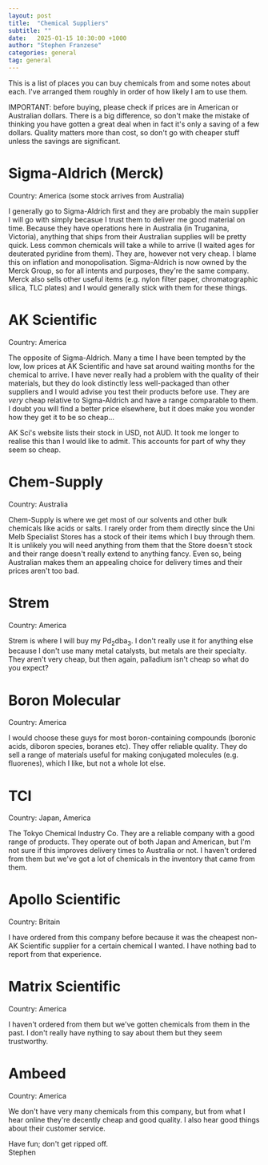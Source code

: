 ```yaml
---
layout: post
title:  "Chemical Suppliers"
subtitle: ""
date:   2025-01-15 10:30:00 +1000
author: "Stephen Franzese"
categories: general
tag: general
---
```


This is a list of places you can buy chemicals from and some notes about each. I've arranged them roughly in order of how likely I am to use them.

IMPORTANT: before buying, please check if prices are in American or Australian dollars. There is a big difference, so don't make the mistake of thinking you have gotten a great deal when in fact it's only a saving of a few dollars. Quality matters more than cost, so don't go with cheaper stuff unless the savings are significant.

<h1>Sigma-Aldrich (Merck)</h1>
Country: America (some stock arrives from Australia)

I generally go to Sigma-Aldrich first and they are probably the main supplier I will go with simply becasue I trust them to deliver me good material on time. Because they have operations here in Australia (in Truganina, Victoria), anything that ships from their Australian supplies will be pretty quick. Less common chemicals will take a while to arrive (I waited ages for deuterated pyridine from them). They are, however not very cheap. I blame this on inflation and monopolisation. Sigma-Aldrich is now owned by the Merck Group, so for all intents and purposes, they're the same company. Merck also sells other useful items (e.g. nylon filter paper, chromatographic silica, TLC plates) and I would generally stick with them for these things.

<h1>AK Scientific</h1>
Country: America

The opposite of Sigma-Aldrich. Many a time I have been tempted by the low, low prices at AK Scientific and have sat around waiting months for the chemical to arrive. I have never really had a problem with the quality of their materials, but they do look distinctly less well-packaged than other suppliers and I would advise you test their products before use. They are _very_ cheap relative to Sigma-Aldrich and have a range comparable to them. I doubt you will find a better price elsewhere, but it does make you wonder how they get it to be so cheap...

AK Sci's website lists their stock in USD, not AUD. It took me longer to realise this than I would like to admit. This accounts for part of why they seem so cheap.

<h1>Chem-Supply</h1>
Country: Australia

Chem-Supply is where we get most of our solvents and other bulk chemicals like acids or salts. I rarely order from them directly since the Uni Melb Specialist Stores has a stock of their items which I buy through them. It is unlikely you will need anything from them that the Store doesn't stock and their range doesn't really extend to anything fancy. Even so, being Australian makes them an appealing choice for delivery times and their prices aren't too bad.

<h1>Strem</h1>
Country: America

Strem is where I will buy my Pd<sub>2</sub>dba<sub>3</sub>. I don't really use it for anything else because I don't use many metal catalysts, but metals are their specialty. They aren't very cheap, but then again, palladium isn't cheap so what do you expect?

<h1>Boron Molecular</h1>
Country: America

I would choose these guys for most boron-containing compounds (boronic acids, diboron species, boranes etc). They offer reliable quality. They do sell a range of materials useful for making conjugated molecules (e.g. fluorenes), which I like, but not a whole lot else.

<h1>TCI</h1>
Country: Japan, America

The Tokyo Chemical Industry Co. They are a reliable company with a good range of products. They operate out of both Japan and American, but I'm not sure if this improves delivery times to Australia or not. I haven't ordered from them but we've got a lot of chemicals in the inventory that came from them.

<h1>Apollo Scientific</h1>
Country: Britain

I have ordered from this company before because it was the cheapest non-AK Scientific supplier for a certain chemical I wanted. I have nothing bad to report from that experience.

<h1>Matrix Scientific</h1>
Country: America

I haven't ordered from them but we've gotten chemicals from them in the past. I don't really have nything to say about them but they seem trustworthy.

<h1>Ambeed</h1>
Country: America

We don't have very many chemicals from this company, but from what I hear online they're decently cheap and good quality. I also hear good things about their customer service.

Have fun; don't get ripped off.\
Stephen
